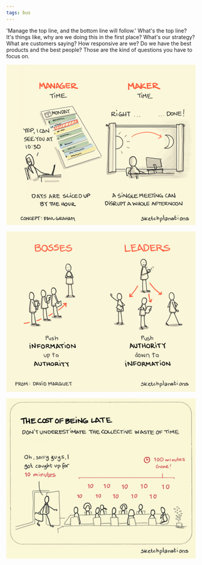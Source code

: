 ```yaml
---
tags: bus
---
```



'Manage the top line, and the bottom line will follow.' What's the top line? It's things like, why are we doing this in the first place? What's our strategy? What are customers saying? How responsive are we? Do we have the best products and the best people? Those are the kind of questions you have to focus on.

![](/static/img/maker-time.png)

![](/static/img/boss-vs-leader.png)

![](/static/img/cost-of-tardiness.jpeg)

